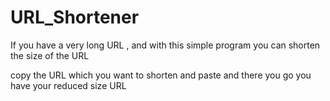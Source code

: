 # URL_Shortener
If you have a very long URL , and with this simple program you can shorten the size of the URL 


copy the URL which you want to shorten and paste and there you go you have your reduced size URL
